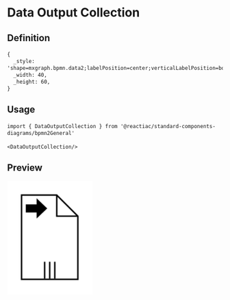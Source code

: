 # Data Output Collection

## Definition

```
{
  _style: 'shape=mxgraph.bpmn.data2;labelPosition=center;verticalLabelPosition=bottom;align=center;verticalAlign=top;size=15;html=1;bpmnTransferType=output;isCollection=1;',
  _width: 40,
  _height: 60,
}
```

## Usage

```
import { DataOutputCollection } from '@reactiac/standard-components-diagrams/bpmn2General'

<DataOutputCollection/>
```

## Preview

<img src="./data-output-collection.png" width="200"/>
